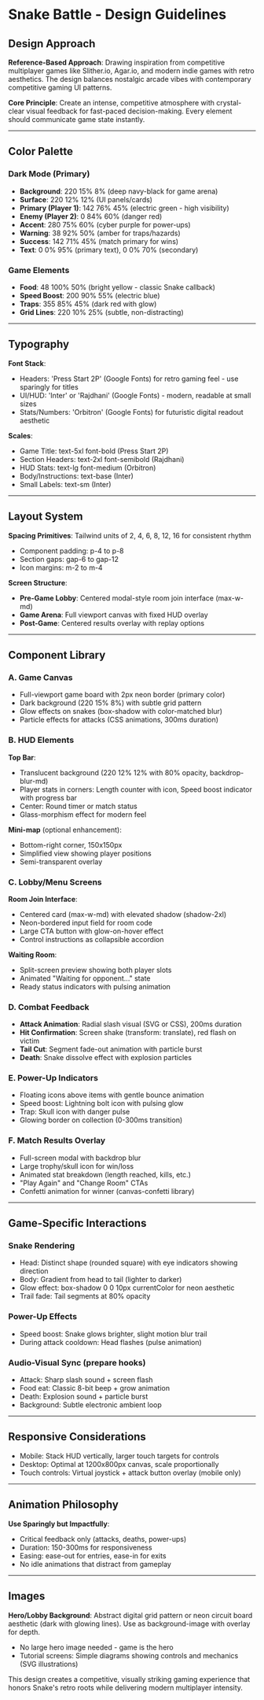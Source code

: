 # Snake Battle - Design Guidelines

## Design Approach
**Reference-Based Approach**: Drawing inspiration from competitive multiplayer games like Slither.io, Agar.io, and modern indie games with retro aesthetics. The design balances nostalgic arcade vibes with contemporary competitive gaming UI patterns.

**Core Principle**: Create an intense, competitive atmosphere with crystal-clear visual feedback for fast-paced decision-making. Every element should communicate game state instantly.

---

## Color Palette

### Dark Mode (Primary)
- **Background**: 220 15% 8% (deep navy-black for game arena)
- **Surface**: 220 12% 12% (UI panels/cards)
- **Primary (Player 1)**: 142 76% 45% (electric green - high visibility)
- **Enemy (Player 2)**: 0 84% 60% (danger red)
- **Accent**: 280 75% 60% (cyber purple for power-ups)
- **Warning**: 38 92% 50% (amber for traps/hazards)
- **Success**: 142 71% 45% (match primary for wins)
- **Text**: 0 0% 95% (primary text), 0 0% 70% (secondary)

### Game Elements
- **Food**: 48 100% 50% (bright yellow - classic Snake callback)
- **Speed Boost**: 200 90% 55% (electric blue)
- **Traps**: 355 85% 45% (dark red with glow)
- **Grid Lines**: 220 10% 25% (subtle, non-distracting)

---

## Typography

**Font Stack**: 
- Headers: 'Press Start 2P' (Google Fonts) for retro gaming feel - use sparingly for titles
- UI/HUD: 'Inter' or 'Rajdhani' (Google Fonts) - modern, readable at small sizes
- Stats/Numbers: 'Orbitron' (Google Fonts) for futuristic digital readout aesthetic

**Scales**:
- Game Title: text-5xl font-bold (Press Start 2P)
- Section Headers: text-2xl font-semibold (Rajdhani)
- HUD Stats: text-lg font-medium (Orbitron)
- Body/Instructions: text-base (Inter)
- Small Labels: text-sm (Inter)

---

## Layout System

**Spacing Primitives**: Tailwind units of 2, 4, 6, 8, 12, 16 for consistent rhythm
- Component padding: p-4 to p-8
- Section gaps: gap-6 to gap-12
- Icon margins: m-2 to m-4

**Screen Structure**:
- **Pre-Game Lobby**: Centered modal-style room join interface (max-w-md)
- **Game Arena**: Full viewport canvas with fixed HUD overlay
- **Post-Game**: Centered results overlay with replay options

---

## Component Library

### A. Game Canvas
- Full-viewport game board with 2px neon border (primary color)
- Dark background (220 15% 8%) with subtle grid pattern
- Glow effects on snakes (box-shadow with color-matched blur)
- Particle effects for attacks (CSS animations, 300ms duration)

### B. HUD Elements
**Top Bar**:
- Translucent background (220 12% 12% with 80% opacity, backdrop-blur-md)
- Player stats in corners: Length counter with icon, Speed boost indicator with progress bar
- Center: Round timer or match status
- Glass-morphism effect for modern feel

**Mini-map** (optional enhancement):
- Bottom-right corner, 150x150px
- Simplified view showing player positions
- Semi-transparent overlay

### C. Lobby/Menu Screens
**Room Join Interface**:
- Centered card (max-w-md) with elevated shadow (shadow-2xl)
- Neon-bordered input field for room code
- Large CTA button with glow-on-hover effect
- Control instructions as collapsible accordion

**Waiting Room**:
- Split-screen preview showing both player slots
- Animated "Waiting for opponent..." state
- Ready status indicators with pulsing animation

### D. Combat Feedback
- **Attack Animation**: Radial slash visual (SVG or CSS), 200ms duration
- **Hit Confirmation**: Screen shake (transform: translate), red flash on victim
- **Tail Cut**: Segment fade-out animation with particle burst
- **Death**: Snake dissolve effect with explosion particles

### E. Power-Up Indicators
- Floating icons above items with gentle bounce animation
- Speed boost: Lightning bolt icon with pulsing glow
- Trap: Skull icon with danger pulse
- Glowing border on collection (0-300ms transition)

### F. Match Results Overlay
- Full-screen modal with backdrop blur
- Large trophy/skull icon for win/loss
- Animated stat breakdown (length reached, kills, etc.)
- "Play Again" and "Change Room" CTAs
- Confetti animation for winner (canvas-confetti library)

---

## Game-Specific Interactions

### Snake Rendering
- Head: Distinct shape (rounded square) with eye indicators showing direction
- Body: Gradient from head to tail (lighter to darker)
- Glow effect: box-shadow 0 0 10px currentColor for neon aesthetic
- Trail fade: Tail segments at 80% opacity

### Power-Up Effects
- Speed boost: Snake glows brighter, slight motion blur trail
- During attack cooldown: Head flashes (pulse animation)

### Audio-Visual Sync (prepare hooks)
- Attack: Sharp slash sound + screen flash
- Food eat: Classic 8-bit beep + grow animation
- Death: Explosion sound + particle burst
- Background: Subtle electronic ambient loop

---

## Responsive Considerations
- Mobile: Stack HUD vertically, larger touch targets for controls
- Desktop: Optimal at 1200x800px canvas, scale proportionally
- Touch controls: Virtual joystick + attack button overlay (mobile only)

---

## Animation Philosophy
**Use Sparingly but Impactfully**:
- Critical feedback only (attacks, deaths, power-ups)
- Duration: 150-300ms for responsiveness
- Easing: ease-out for entries, ease-in for exits
- No idle animations that distract from gameplay

---

## Images
**Hero/Lobby Background**: Abstract digital grid pattern or neon circuit board aesthetic (dark with glowing lines). Use as background-image with overlay for depth.
- No large hero image needed - game is the hero
- Tutorial screens: Simple diagrams showing controls and mechanics (SVG illustrations)

This design creates a competitive, visually striking gaming experience that honors Snake's retro roots while delivering modern multiplayer intensity.